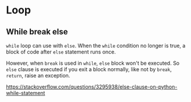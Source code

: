 # Loop

## While break else

`while` loop can use with `else`. When the `while` condition no longer is true, a block of code after `else` statement 
runs once.

However, when `break` is used in `while`, `else` block won't be executed. So `else` clause is executed if you exit a 
block normally, like not by `break`, `return`, raise an exception.

https://stackoverflow.com/questions/3295938/else-clause-on-python-while-statement
